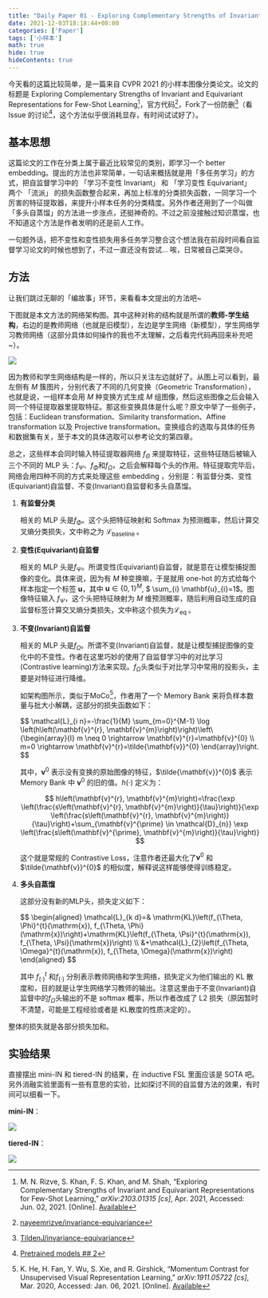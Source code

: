 ```yaml
---
title: "Daily Paper 01 - Exploring Complementary Strengths of Invariant and Equivariant Representations for Few-Shot Learning"
date: 2021-12-03T18:18:44+08:00
categories: ['Paper']
tags: ['小样本']
math: true
hide: true
hideContents: true
---
```


今天看的这篇比较简单，是一篇来自 CVPR 2021 的小样本图像分类论文。论文的标题是 Exploring Complementary Strengths of Invariant and Equivariant Representations for Few-Shot Learning[^1]，官方代码[^2]，Fork了一份防删[^3]（看 Issue 的讨论[^4]，这个方法似乎很消耗显存，有时间试试好了）。


## 基本思想

这篇论文的工作在分类上属于最近比较常见的类别，即学习一个 better embedding。提出的方法也非常简单，一句话来概括就是用「多任务学习」的方式，把自监督学习中的 「学习不变性 Invariant」 和 「学习变性 Equivariant」 两个 「流派」 的损失函数整合起来，再加上标准的分类损失函数，一同学习一个厉害的特征提取器，来提升小样本任务的分类精度。另外作者还用到了一个叫做「多头自蒸馏」的方法进一步涨点，还挺神奇的。不过之前没接触过知识蒸馏，也不知道这个方法是作者发明的还是前人工作。

一句题外话，把不变性和变性损失用多任务学习整合这个想法我在前段时间看自监督学习论文的时候也想到了，不过一直还没有尝试... 唉，日常被自己菜哭😢。

## 方法

让我们跳过无聊的「编故事」环节，来看看本文提出的方法吧~

下图就是本文方法的网络架构图。其中这种对称的结构就是所谓的**教师-学生结构**，右边的是教师网络（也就是旧模型），左边是学生网络（新模型），学生网络学习教师网络（这部分具体如何操作的我也不太理解，之后看完代码再回来补充吧~）。

![](assets/20210609101231_4ce61373b0302993ab8a73e8b7e6f7dd.png)

因为教师和学生网络结构是一样的，所以只关注左边就好了。从图上可以看到，最左侧有 $M$ 簇图片，分别代表了不同的几何变换（Geometric Transformation），也就是说，一组样本会用 $M$ 种变换方式生成 $M$ 组图像，然后这些图像之后会输入同一个特征提取器里提取特征。那这些变换具体是什么呢？原文中举了一些例子，包括：Euclidean transformation、Similarity transformation、Affine transformation 以及 Projective transformation。变换组合的选取与具体的任务和数据集有关，至于本文的具体选取可以参考论文的第四章。

总之，这些样本会同时输入特征提取器网络 $f_{\Theta}$ 来提取特征，这些特征随后被输入三个不同的 MLP 头：$f_{\Psi}$、$f_{\Phi}$和$f_{\Omega}$，之后会解释每个头的作用。特征提取完毕后，网络会用四种不同的方式来处理这些 embedding ，分别是：有监督分类、变性(Equivariant)自监督、不变(Invariant)自监督和多头自蒸馏。

1. **有监督分类**

   相关的 MLP 头是$f_{\Phi}$。这个头把特征映射和 Softmax 为预测概率，然后计算交叉熵分类损失，文中称之为 $\mathcal{L}_{\text {baseline }}$。

2. **变性(Equivariant)自监督**

   相关的 MLP 头是$f_{\Psi}$。所谓变性(Equivariant)自监督，就是意在让模型捕捉图像的变化。具体来说，因为有 $M$ 种变换嘛，于是就用 one-hot 的方式给每个样本指定一个标签 $\mathbf{u}$，其中 $\mathbf{u} \in\{0,1\}^{M}$, $ \sum_{i} \mathbf{u}_{i}=1$。图像特征输入 $f_{\Psi}$，这个头把特征映射为 $M$ 维预测概率，随后利用自动生成的自监督标签计算交叉熵分类损失，文中称这个损失为$\mathcal{L}_{\text {eq }}$。

3. **不变(Invariant)自监督**

   相关的 MLP 头是$f_{\Omega}$。所谓不变(Invariant)自监督，就是让模型捕捉图像的变化中的不变性。作者在这里巧妙的使用了自监督学习中的对比学习(Contrastive learning)方法来实现。$f_{\Omega}$头类似于对比学习中常用的投影头，主要是对特征进行降维。

   如架构图所示，类似于MoCo[^5]，作者用了一个 Memory Bank 来将负样本数量与批大小解耦，这部分的损失函数如下：

   <div>$$
   \mathcal{L}_{i n}=-\frac{1}{M} \sum_{m=0}^{M-1} \log \left(h\left(\mathbf{v}^{r}, \mathbf{v}^{m}\right)\right)\left\{\begin{array}{l}
   m \neq 0 \rightarrow \mathbf{v}^{r}=\mathbf{v}^{0} \\
   m=0 \rightarrow \mathbf{v}^{r}=\tilde{\mathbf{v}}^{0}
   \end{array}\right.
   $$</div>
   

   其中，$\mathbf{v}^{0}$ 表示没有变换的原始图像的特征，$\tilde{\mathbf{v}}^{0}$ 表示 Memory Bank 中 $\mathbf{v}^{0}$ 的旧的值。$h(\cdot)$ 定义为：

   
   $$
   h\left(\mathbf{v}^{r}, \mathbf{v}^{m}\right)=\frac{\exp \left(\frac{s\left(\mathbf{v}^{r}, \mathbf{v}^{m}\right)}{\tau}\right)}{\exp \left(\frac{s\left(\mathbf{v}^{r}, \mathbf{v}^{m}\right)}{\tau}\right)+\sum_{\mathbf{v}^{\prime} \in \mathcal{D}_{n}} \exp \left(\frac{s\left(\mathbf{v}^{\prime}, \mathbf{v}^{m}\right)}{\tau}\right)}
   $$
   

   这个就是常规的 Contrastive Loss，注意作者还最大化了$\mathbf{v}^{0}$ 和 $\tilde{\mathbf{v}}^{0}$ 的相似度，解释说这样能够使得训练稳定。

4. **多头自蒸馏**

   这部分没有新的MLP头，损失定义如下：

   
   <div>$$
   \begin{aligned}
   \mathcal{L}_{k d}=& \mathrm{KL}\left(f_{\Theta, \Phi}^{t}(\mathrm{x}), f_{\Theta, \Phi}(\mathrm{x})\right)+\mathrm{KL}\left(f_{\Theta, \Psi}^{t}(\mathrm{x}), f_{\Theta, \Psi}(\mathrm{x})\right) \\
   &+\mathcal{L}_{2}\left(f_{\Theta, \Omega}^{t}(\mathrm{x}), f_{\Theta, \Omega}(\mathrm{x})\right)
   \end{aligned}
   $$</div>
   

   其中 $f_{(\cdot)}^{t}$ 和$f_{(\cdot)}$ 分别表示教师网络和学生网络，损失定义为他们输出的 KL 散度和，目的就是让学生网络学习教师的输出。注意这里由于不变(Invariant)自监督中的$f_{\Omega}$头输出的不是 softmax 概率，所以作者改成了 L2 损失（原因暂时不清楚，可能是工程经验或者是 KL散度的性质决定的）。

整体的损失就是各部分损失加和。

## 实验结果

直接摆出 mini-IN 和 tiered-IN 的结果，在 inductive FSL 里面应该是 SOTA 吧。另外消融实验里面有一些有意思的实验，比如探讨不同的自监督方法的效果，有时间可以细看一下。

**mini-IN**：

![](assets/20210609113937_df5706835dd8a5126dd5fc29c0330a9a.png)

**tiered-IN**：

![](assets/20210609113956_ff6ec25a24f89969f992d2e2d22ef091.png)



[^1]: M. N. Rizve, S. Khan, F. S. Khan, and M. Shah, “Exploring Complementary Strengths of Invariant and Equivariant Representations for Few-Shot Learning,” *arXiv:2103.01315 [cs]*, Apr. 2021, Accessed: Jun. 02, 2021. [Online]. [Available](http://arxiv.org/abs/2103.01315)
[^2]: [nayeemrizve/invariance-equivariance](https://github.com/nayeemrizve/invariance-equivariance)
[^3]: [TildenJ/invariance-equivariance](https://github.com/TildenJ/invariance-equivariance)
[^4]: [Pretrained models ## 2](https://github.com/nayeemrizve/invariance-equivariance/issues/2)
[^5]: K. He, H. Fan, Y. Wu, S. Xie, and R. Girshick, “Momentum Contrast for Unsupervised Visual Representation Learning,” *arXiv:1911.05722 [cs]*, Mar. 2020, Accessed: Jan. 06, 2021. [Online]. [Available](http://arxiv.org/abs/1911.05722)
